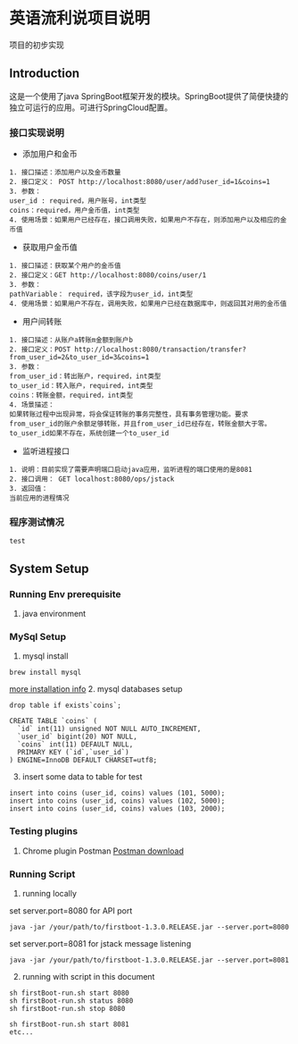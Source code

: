 # 英语流利说项目说明
项目的初步实现
## Introduction
这是一个使用了java SpringBoot框架开发的模块。SpringBoot提供了简便快捷的独立可运行的应用。可进行SpringCloud配置。
### 接口实现说明
- 添加用户和金币
```
1. 接口描述：添加用户以及金币数量
2. 接口定义： POST http://localhost:8080/user/add?user_id=1&coins=1
3. 参数：
user_id : required，用户账号，int类型
coins：required，用户金币值，int类型
4. 使用场景：如果用户已经存在，接口调用失败，如果用户不存在，则添加用户以及相应的金币值

```
- 获取用户金币值
```
1. 接口描述：获取某个用户的金币值
2. 接口定义：GET http://localhost:8080/coins/user/1
3. 参数：
pathVariable： required，该字段为user_id，int类型
4. 使用场景：如果用户不存在，调用失败，如果用户已经在数据库中，则返回其对用的金币值
```
- 用户间转账
```
1. 接口描述：从账户a转账m金额到账户b
2. 接口定义：POST http://localhost:8080/transaction/transfer?from_user_id=2&to_user_id=3&coins=1
3. 参数：
from_user_id：转出账户，required，int类型
to_user_id：转入账户，required，int类型
coins：转账金额，required，int类型
4. 场景描述：
如果转账过程中出现异常，将会保证转账的事务完整性，具有事务管理功能。要求from_user_id的账户余额足够转账，并且from_user_id已经存在，转账金额大于零。to_user_id如果不存在，系统创建一个to_user_id

```
- 监听进程接口
```
1. 说明：目前实现了需要声明端口启动java应用，监听进程的端口使用的是8081
2. 接口调用： GET localhost:8080/ops/jstack
3. 返回值：
当前应用的进程情况
```

### 程序测试情况
```
test
```

## System Setup
### Running Env prerequisite
1. java environment
### MySql Setup
1. mysql install
```
brew install mysql
```
[more installation info](http://www.jianshu.com/p/7a6e431d85bf)
2. mysql databases setup
```
drop table if exists`coins`;
```
```
CREATE TABLE `coins` (
  `id` int(11) unsigned NOT NULL AUTO_INCREMENT,
  `user_id` bigint(20) NOT NULL,
  `coins` int(11) DEFAULT NULL,
  PRIMARY KEY (`id`,`user_id`)
) ENGINE=InnoDB DEFAULT CHARSET=utf8;
```
3. insert some data to table for test
```
insert into coins (user_id, coins) values (101, 5000);
insert into coins (user_id, coins) values (102, 5000);
insert into coins (user_id, coins) values (103, 2000);
```


### Testing plugins
1. Chrome plugin Postman
[Postman download](https://chrome.google.com/webstore/detail/postman/fhbjgbiflinjbdggehcddcbncdddomop?hl=en)

### Running Script
1. running locally

set server.port=8080 for API port
```
java -jar /your/path/to/firstboot-1.3.0.RELEASE.jar --server.port=8080
```
set server.port=8081 for jstack message listening
```
java -jar /your/path/to/firstboot-1.3.0.RELEASE.jar --server.port=8081
```
2. running with script in this document
```
sh firstBoot-run.sh start 8080
sh firstBoot-run.sh status 8080
sh firstBoot-run.sh stop 8080

sh firstBoot-run.sh start 8081
etc...
```
